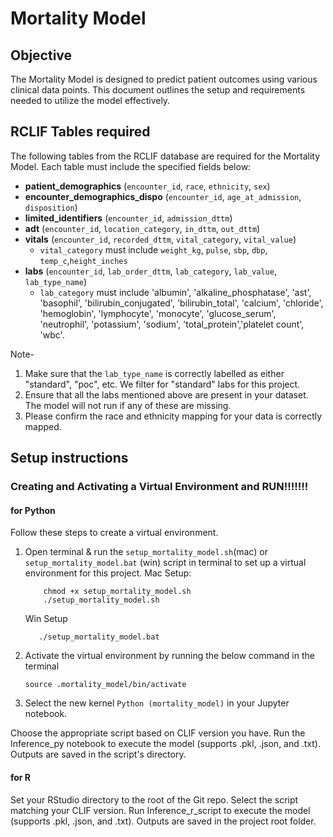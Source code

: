 # Mortality Model

## Objective

The Mortality Model is designed to predict patient outcomes using various clinical data points. This document outlines the setup and requirements needed to utilize the model effectively.

## RCLIF Tables required
The following tables from the RCLIF database are required for the Mortality Model. Each table must include the specified fields below: 

* **patient_demographics** (`encounter_id`, `race`, `ethnicity`, `sex`)
* **encounter_demographics_dispo** (`encounter_id`, `age_at_admission`, `disposition`)
* **limited_identifiers** (`encounter_id`, `admission_dttm`)
* **adt** (`encounter_id`, `location_category`, `in_dttm`, `out_dttm`)
* **vitals** (`encounter_id`, `recorded_dttm`, `vital_category`, `vital_value`) 
    * `vital_category` must include `weight_kg`, `pulse`, `sbp`, `dbp`, `temp_c`,`height_inches`
* **labs** (`encounter_id`, `lab_order_dttm`, `lab_category`, `lab_value`, `lab_type_name`) 
    * `lab_category` must include  'albumin', 'alkaline_phosphatase', 'ast', 'basophil', 'bilirubin_conjugated', 'bilirubin_total', 'calcium', 'chloride', 'hemoglobin', 'lymphocyte', 'monocyte', 'glucose_serum',  'neutrophil', 'potassium', 'sodium', 'total_protein','platelet count', 'wbc'. 

Note- 
1. Make sure that the `lab_type_name` is correctly labelled as either "standard", "poc", etc. We filter for "standard" labs for this project.
2. Ensure that all the labs mentioned above are present in your dataset. The model will not run if any of these are missing. 
4. Please confirm the race and ethnicity mapping for your data is correctly mapped. 


## Setup instructions

### Creating and Activating a Virtual Environment and RUN!!!!!!!

#### for Python 
Follow these steps to create a virtual environment.
1. Open terminal & run the `setup_mortality_model.sh`(mac) or `setup_mortality_model.bat` (win) script in terminal to set up a virtual environment for this project. 
    Mac Setup: 
    ```
        chmod +x setup_mortality_model.sh
        ./setup_mortality_model.sh
     ```
   Win Setup
     ```
        ./setup_mortality_model.bat
     ```
2.  Activate the virtual environment by running the below command in the terminal
    ```
    source .mortality_model/bin/activate
    ```
3. Select the new kernel `Python (mortality_model)` in your Jupyter notebook.

Choose the appropriate script based on CLIF version you have. Run the Inference_py notebook to execute the model (supports .pkl, .json, and .txt). Outputs are saved in the script's directory.

#### for R

Set your RStudio directory to the root of the Git repo. Select the script matching your CLIF version. Run Inference_r_script to execute the model (supports .pkl, .json, and .txt). Outputs are saved in the project root folder.